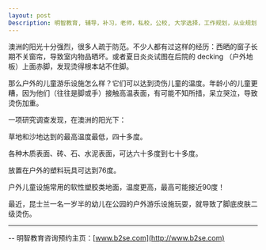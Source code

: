```yaml
---
layout: post
Description: 明智教育, 辅导，补习，老师，私校，公校, 大学选择，工作规划，从业规划，天才儿童是浮云，澳洲学生挫折教育，儿童空间推理，空间理解能力， 自我观对学习成绩的影响，Universities Selection, Career Education, Career Advisors, Guidance, Melbourne Private Schools, Selective Schools, Writing tutoring, Interviews tutoring, Resume Writing, Spatial skills, Failures help gifted children，Critical and creative thinking involves reasoning, using and analysing evidence, and applying knowledge to find creative solutions to complex problems；Verbal Reasoning, Decision Making, Quantitative Reasoning, Abstract Reasoning, Situational Judgement, self-concept and school results, school marks, gender differences in STEM subjects, 
---
```


澳洲的阳光十分强烈，很多人疏于防范。不少人都有过这样的经历：西晒的窗子长期不关窗帘，导致室内物品晒坏。或者夏日炎炎试图在后院的 decking （户外地板）上面赤脚，发现烫得根本站不住脚。

那么户外的儿童游乐设施怎么样？它们可以达到烫伤儿童的温度。年龄小的儿童更糟，因为他们（往往是脚或手）接触高温表面，有可能不知所措，呆立哭泣，导致烫伤加重。

一项研究调查发现，在澳洲的阳光下：

草地和沙地达到的最高温度最低，四十多度。

各种木质表面、砖、石、水泥表面，可达六十多度到七十多度。

放置在户外的塑料玩具可达到76度。

户外儿童设施常用的软性塑胶类地面，温度更高，最高可能接近90度！

最近，昆士兰一名一岁半的幼儿在公园的户外游乐设施玩耍，就导致了脚底皮肤二级烫伤。
	
--------
-- 明智教育咨询预约主页：[www.b2se.com](http://www.b2se.com)

